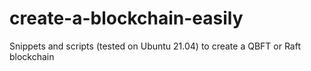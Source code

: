 # create-a-blockchain-easily
Snippets and scripts (tested on Ubuntu 21.04) to create a QBFT or Raft blockchain
